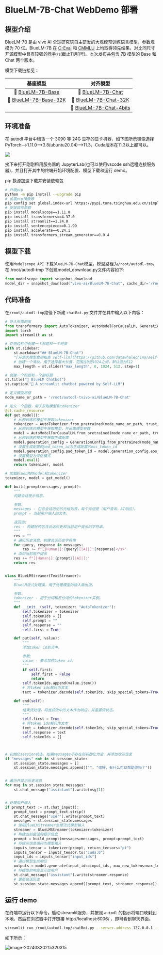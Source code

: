 # BlueLM-7B-Chat WebDemo 部署

## 模型介绍

BlueLM-7B 是由 vivo AI 全球研究院自主研发的大规模预训练语言模型，参数规模为 70 亿。BlueLM-7B 在 [C-Eval](https://cevalbenchmark.com/index.html) 和 [CMMLU](https://github.com/haonan-li/CMMLU) 上均取得领先结果，对比同尺寸开源模型中具有较强的竞争力(截止11月1号)。本次发布共包含 7B 模型的 Base 和 Chat 两个版本。

模型下载链接见：

|                           基座模型                           |                           对齐模型                           |
| :----------------------------------------------------------: | :----------------------------------------------------------: |
| 🤗 [BlueLM-7B-Base](https://huggingface.co/vivo-ai/BlueLM-7B-Base) | 🤗 [BlueLM-7B-Chat](https://huggingface.co/vivo-ai/BlueLM-7B-Chat) |
| 🤗 [BlueLM-7B-Base-32K](https://huggingface.co/vivo-ai/BlueLM-7B-Base-32K) | 🤗 [BlueLM-7B-Chat-32K](https://huggingface.co/vivo-ai/BlueLM-7B-Chat-32K) |
|                                                              |                  🤗 [BlueLM-7B-Chat-4bits](https://huggingface.co/vivo-ai/BlueLM-7B-Chat-4bits)                   |

## 环境准备

在 autodl 平台中租赁一个 3090 等 24G 显存的显卡机器，如下图所示镜像选择 PyTorch-->1.11.0-->3.8(ubuntu20.04)-->11.3，Cuda版本在11.3以上都可以。

![](./images/202403191628941.png)

接下来打开刚刚租用服务器的 JupyterLab(也可以使用vscode ssh远程连接服务器)，并且打开其中的终端开始环境配置、模型下载和运行 demo。

pip 换源加速下载并安装依赖包

```bash
# 升级pip
python -m pip install --upgrade pip
# 设置pip镜像源
pip config set global.index-url https://pypi.tuna.tsinghua.edu.cn/simple
# 安装软件依赖
pip install modelscope==1.11.0
pip install transformers==4.37.0
pip install streamlit==1.24.0
pip install sentencepiece==0.1.99
pip install accelerate==0.24.1
pip install transformers_stream_generator==0.0.4
```

## 模型下载

使用`Modelscope API` 下载`BlueLM-7B-Chat`模型，模型路径为`/root/autodl-tmp`。在 /root/autodl-tmp 下创建model_download.py文件内容如下: 

```python
from modelscope import snapshot_download
model_dir = snapshot_download("vivo-ai/BlueLM-7B-Chat", cache_dir='/root/autodl-tmp', revision="master")
```

## 代码准备

在`/root/autodl-tmp`路径下新建 `chatBot.py` 文件并在其中输入以下内容：

```python
# 导入所需的库
from transformers import AutoTokenizer, AutoModelForCausalLM, GenerationConfig, TextStreamer
import torch
import streamlit as st

# 在侧边栏中创建一个标题和一个链接
with st.sidebar:
    st.markdown("## BlueLM-7B-Chat")
    "[开源大模型食用指南 self-llm](https://github.com/datawhalechina/self-llm.git)"
    # 创建一个滑块，用于选择最大长度，范围在0到1024之间，默认值为512
    max_length = st.slider("max_length", 0, 1024, 512, step=1)

# 创建一个标题和一个副标题
st.title("💬 BlueLM Chatbot")
st.caption("🚀 A streamlit chatbot powered by Self-LLM")

# 定义模型路径
mode_name_or_path = '/root/autodl-tvivo-ai/BlueLM-7B-Chat'

# 定义一个函数，用于获取模型和tokenizer
@st.cache_resource
def get_model():
    # 从预训练的模型中获取tokenizer
    tokenizer = AutoTokenizer.from_pretrained(mode_name_or_path, trust_remote_code=True)
    # 从预训练的模型中获取模型，并设置模型参数
    model = AutoModelForCausalLM.from_pretrained(mode_name_or_path, trust_remote_code=True,torch_dtype=torch.bfloat16,  device_map="auto")
    # 从预训练的模型中获取生成配置
    model.generation_config = GenerationConfig.from_pretrained(mode_name_or_path)
    # 设置生成配置的pad_token_id为生成配置的eos_token_id
    model.generation_config.pad_token_id = model.generation_config.eos_token_id
    # 设置模型为评估模式
    model.eval()  
    return tokenizer, model

# 加载BlueLM的model和tokenizer
tokenizer, model = get_model()

def build_prompt(messages, prompt):
    """
    构建会话提示信息。

    参数:
    messages - 包含会话历史的元组列表，每个元组是（用户查询，AI响应）。
    prompt - 当前用户输入的文本。

    返回值:
    res - 构建好的包含会话历史和当前用户提示的字符串。
    """
    res = ""
    # 遍历历史消息，构建会话历史字符串
    for query, response in messages:
        res += f"[|Human|]:{query}[|AI|]:{response}</s>"
    # 添加当前用户提示
    res += f"[|Human|]:{prompt}[|AI|]:"
    return res


class BlueLMStreamer(TextStreamer):
    """
    BlueLM流式处理类，用于处理模型的输入输出流。

    参数:
    tokenizer - 用于分词和反分词的tokenizer实例。
    """
    def __init__(self, tokenizer: "AutoTokenizer"):
        self.tokenizer = tokenizer
        self.tokenIds = []
        self.prompt = ""
        self.response = ""
        self.first = True

    def put(self, value):
        """
        添加token id到流中。

        参数:
        value - 要添加的token id。
        """
        if self.first:
            self.first = False
            return
        self.tokenIds.append(value.item())
        # 将token ids解码为文本
        text = tokenizer.decode(self.tokenIds, skip_special_tokens=True)

    def end(self):
        """
        结束流处理，将当前流中的文本作为响应，并重置流状态。
        """
        self.first = True
        # 将token ids解码为文本
        text = tokenizer.decode(self.tokenIds, skip_special_tokens=True)
        self.response = text
        self.tokenIds = []



# 初始化session状态，如果messages不存在则初始化为空，并添加欢迎信息
if "messages" not in st.session_state:
    st.session_state.messages = []
    st.session_state.messages.append(("", "你好，有什么可以帮助你吗？"))


# 遍历并显示历史消息
for msg in st.session_state.messages:
    st.chat_message("assistant").write(msg[1])


# 处理用户输入
if prompt_text := st.chat_input():
    prompt_text = prompt_text.strip()
    st.chat_message("user").write(prompt_text)
    messages = st.session_state.messages
    # 使用BlueLMStreamer处理流式模型输入
    streamer = BlueLMStreamer(tokenizer=tokenizer)
    # 构建当前会话的提示信息
    prompt = build_prompt(messages=messages, prompt=prompt_text)
    # 将提示信息编码为模型输入
    inputs_tensor = tokenizer(prompt, return_tensors="pt")
    inputs_tensor = inputs_tensor.to("cuda:0")
    input_ids = inputs_tensor["input_ids"]
    # 通过模型生成响应
    outputs = model.generate(input_ids=input_ids, max_new_tokens=max_length, streamer=streamer)
    # 将模型的响应显示给用户
    st.chat_message("assistant").write(streamer.response)
    # 更新会话历史
    st.session_state.messages.append((prompt_text, streamer.response))

```

## 运行 demo

在终端中运行以下命令，启动streamlit服务，并按照 `autodl` 的指示将端口映射到本地，然后在浏览器中打开链接 http://localhost:6006/ ，即可看到聊天界面。

```bash
streamlit run /root/autodl-tmp/chatBot.py --server.address 127.0.0.1 --server.port 6006
```

如下所示：

![image-20240320215320315](./images/202403202153465.png)
